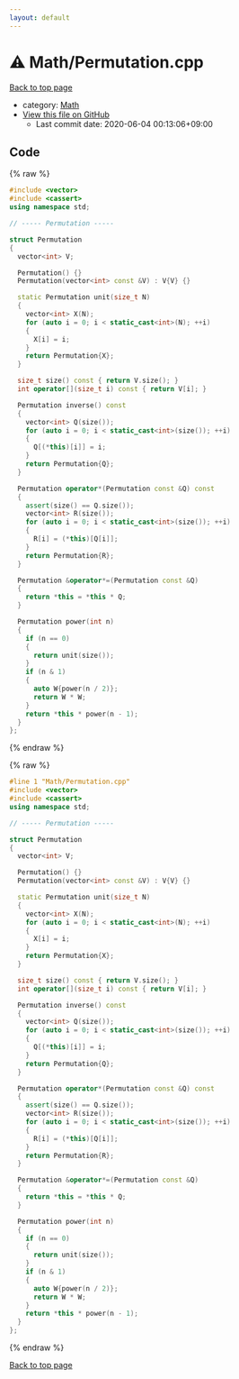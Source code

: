 ```yaml
---
layout: default
---
```


<!-- mathjax config similar to math.stackexchange -->
<script type="text/javascript" async
  src="https://cdnjs.cloudflare.com/ajax/libs/mathjax/2.7.5/MathJax.js?config=TeX-MML-AM_CHTML">
</script>
<script type="text/x-mathjax-config">
  MathJax.Hub.Config({
    TeX: { equationNumbers: { autoNumber: "AMS" }},
    tex2jax: {
      inlineMath: [ ['$','$'] ],
      processEscapes: true
    },
    "HTML-CSS": { matchFontHeight: false },
    displayAlign: "left",
    displayIndent: "2em"
  });
</script>

<script type="text/javascript" src="https://cdnjs.cloudflare.com/ajax/libs/jquery/3.4.1/jquery.min.js"></script>
<script src="https://cdn.jsdelivr.net/npm/jquery-balloon-js@1.1.2/jquery.balloon.min.js" integrity="sha256-ZEYs9VrgAeNuPvs15E39OsyOJaIkXEEt10fzxJ20+2I=" crossorigin="anonymous"></script>
<script type="text/javascript" src="../../assets/js/copy-button.js"></script>
<link rel="stylesheet" href="../../assets/css/copy-button.css" />


# :warning: Math/Permutation.cpp

<a href="../../index.html">Back to top page</a>

* category: <a href="../../index.html#a49950aa047c2292e989e368a97a3aae">Math</a>
* <a href="{{ site.github.repository_url }}/blob/master/Math/Permutation.cpp">View this file on GitHub</a>
    - Last commit date: 2020-06-04 00:13:06+09:00




## Code

<a id="unbundled"></a>
{% raw %}
```cpp
#include <vector>
#include <cassert>
using namespace std;

// ----- Permutation -----

struct Permutation
{
  vector<int> V;

  Permutation() {}
  Permutation(vector<int> const &V) : V{V} {}

  static Permutation unit(size_t N)
  {
    vector<int> X(N);
    for (auto i = 0; i < static_cast<int>(N); ++i)
    {
      X[i] = i;
    }
    return Permutation{X};
  }

  size_t size() const { return V.size(); }
  int operator[](size_t i) const { return V[i]; }

  Permutation inverse() const
  {
    vector<int> Q(size());
    for (auto i = 0; i < static_cast<int>(size()); ++i)
    {
      Q[(*this)[i]] = i;
    }
    return Permutation{Q};
  }

  Permutation operator*(Permutation const &Q) const
  {
    assert(size() == Q.size());
    vector<int> R(size());
    for (auto i = 0; i < static_cast<int>(size()); ++i)
    {
      R[i] = (*this)[Q[i]];
    }
    return Permutation{R};
  }

  Permutation &operator*=(Permutation const &Q)
  {
    return *this = *this * Q;
  }

  Permutation power(int n)
  {
    if (n == 0)
    {
      return unit(size());
    }
    if (n & 1)
    {
      auto W{power(n / 2)};
      return W * W;
    }
    return *this * power(n - 1);
  }
};

```
{% endraw %}

<a id="bundled"></a>
{% raw %}
```cpp
#line 1 "Math/Permutation.cpp"
#include <vector>
#include <cassert>
using namespace std;

// ----- Permutation -----

struct Permutation
{
  vector<int> V;

  Permutation() {}
  Permutation(vector<int> const &V) : V{V} {}

  static Permutation unit(size_t N)
  {
    vector<int> X(N);
    for (auto i = 0; i < static_cast<int>(N); ++i)
    {
      X[i] = i;
    }
    return Permutation{X};
  }

  size_t size() const { return V.size(); }
  int operator[](size_t i) const { return V[i]; }

  Permutation inverse() const
  {
    vector<int> Q(size());
    for (auto i = 0; i < static_cast<int>(size()); ++i)
    {
      Q[(*this)[i]] = i;
    }
    return Permutation{Q};
  }

  Permutation operator*(Permutation const &Q) const
  {
    assert(size() == Q.size());
    vector<int> R(size());
    for (auto i = 0; i < static_cast<int>(size()); ++i)
    {
      R[i] = (*this)[Q[i]];
    }
    return Permutation{R};
  }

  Permutation &operator*=(Permutation const &Q)
  {
    return *this = *this * Q;
  }

  Permutation power(int n)
  {
    if (n == 0)
    {
      return unit(size());
    }
    if (n & 1)
    {
      auto W{power(n / 2)};
      return W * W;
    }
    return *this * power(n - 1);
  }
};

```
{% endraw %}

<a href="../../index.html">Back to top page</a>

